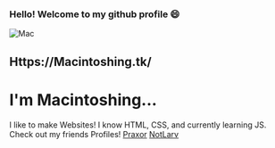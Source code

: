### Hello! Welcome to my github profile 😄
 ![Mac](https://macintoshing.tk/Img/dead.png)
## Https://Macintoshing.tk/
# I'm Macintoshing...
I like to make Websites! I know HTML, CSS, and currently learning JS.
Check out my friends Profiles!
[Praxor](https://github.com/praxor)
[NotLarv](https://github.com/notlarvi)
